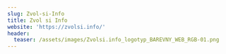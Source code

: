 ```yaml
---
slug: Zvol-si-Info
title: Zvol si Info
website: 'https://zvolsi.info/'
header:
  teaser: /assets/images/Zvolsi.info_logotyp_BAREVNY_WEB_RGB-01.png
---
```


